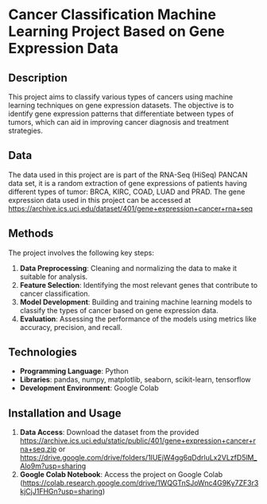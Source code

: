 # Cancer Classification Machine Learning Project Based on Gene Expression Data

## Description

This project aims to classify various types of cancers using machine learning techniques on gene expression datasets. The objective is to identify gene expression patterns that differentiate between types of tumors, which can aid in improving cancer diagnosis and treatment strategies.

## Data
The data used in this project are is part of the RNA-Seq (HiSeq) PANCAN data set, it is a random extraction of gene expressions of patients having different types of tumor: BRCA, KIRC, COAD, LUAD and PRAD.
The gene expression data used in this project can be accessed at https://archive.ics.uci.edu/dataset/401/gene+expression+cancer+rna+seq

## Methods
The project involves the following key steps:
1. **Data Preprocessing**: Cleaning and normalizing the data to make it suitable for analysis.
2. **Feature Selection**: Identifying the most relevant genes that contribute to cancer classification.
3. **Model Development**: Building and training machine learning models to classify the types of cancer based on gene expression data.
4. **Evaluation**: Assessing the performance of the models using metrics like accuracy, precision, and recall.
  
## Technologies
- **Programming Language**: Python
- **Libraries**: pandas, numpy, matplotlib, seaborn, scikit-learn, tensorflow
- **Development Environment**: Google Colab
 
## Installation and Usage
1. **Data Access**: Download the dataset from the provided  https://archive.ics.uci.edu/static/public/401/gene+expression+cancer+rna+seq.zip or https://drive.google.com/drive/folders/1IUEjW4gg6qDdrluLx2VLzfD5lM_Alo9m?usp=sharing
2. **Google Colab Notebook**: Access the project on Google Colab (https://colab.research.google.com/drive/1WQGTnSJoWnc4G9Ky7ZF3r3kjCjJ1FHGn?usp=sharing)

